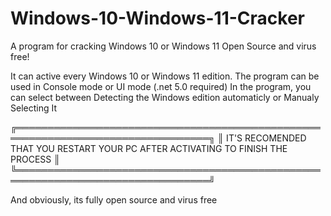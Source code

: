 # Windows-10-Windows-11-Cracker
A program for cracking Windows 10 or Windows 11 Open Source and virus free!

It can active every Windows 10 or Windows 11 edition.
The program can be used in Console mode or UI mode (.net 5.0 required)
In the program, you can select between Detecting the Windows edition automaticly or Manualy Selecting It

╔═════════════════════════════════════════════════════════════════════════════════╗
║ IT'S RECOMENDED THAT YOU RESTART YOUR PC AFTER ACTIVATING TO FINISH THE PROCESS ║
╚═════════════════════════════════════════════════════════════════════════════════╝

And obviously, its fully open source and virus free

